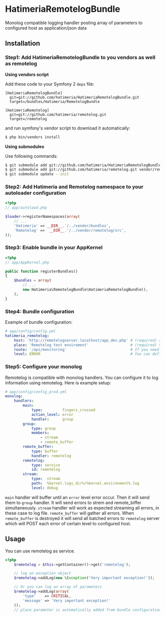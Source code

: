HatimeriaRemotelogBundle
=========================

Monolog compatible logging handler posting array of parameters to configured host as application/json data

## Installation

### Step1: Add HatimeriaRemotelogBundle to you vendors as well as remotelog

**Using vendors script**

Add these code to your Symfony 2 `deps` file:

```
[HatimeriaRemotelogBundle]
  git=git://github.com/hatimeria/HatimeriaRemotelogBundle.git
  target=/bundles/Hatimeria/RemotelogBundle

[HatimeriaRemotelog]
  git=git://github.com/hatimeria/remotelog.git
  target=/remotelog
```

and run symfony's vendor script to download it automatically:

``` bash
$ php bin/vendors install
```

**Using submodules**

Use following commands:

``` bash
$ git submodule add git://github.com/hatimeria/HatimeriaRemotelogBundle.git vendor/bundles/Hatimeria/RemotelogBundle
$ git submodule add git://github.com/hatimeria/remotelog.git vendor/remotelog
$ git submodule update --init
```

### Step2: Add Hatimeria and Remotelog namespace to your autoloader configuration

``` php
<?php
// app/autoload.php

$loader->registerNamespaces(array(
    // ...
    'Hatimeria' => __DIR__.'/../vendor/bundles',
    'Remotelog' =>  __DIR__.'/../vendor/remotelog/src',
));
```

### Step3: Enable bundle in your AppKernel

``` php
<?php
// app/AppKernel.php

public function registerBundles()
{
    $bundles = array(
        // ...
        new Hatimeria\RemotelogBundle\HatimeriaRemotelogBundle(),
    );
}
```

### Step4: Bundle configuration

Example of bundle configuration:

``` yaml
# app/config/config.yml
hatimeria_remotelog:
    host: 'http://remotelogserver.localhost/app_dev.php' # (required) remotelog application server hos
    place: 'Remotelog test enviroment'                   # (required) Some information about project to identify log
    route: '/api/monitoring'                             # If you need you can provide more spcific path (concept)
    level: ERROR                                         # You can define logging level same way as you configure your monolog handler
```

### Step5: Configure your monolog

Remotelog is compatible with monolog handlers. You can configure it to log information using remotelog. Here is example setup:

``` yaml
# app/config/config_prod.yml
monolog:
    handlers:
        main:
            type:         fingers_crossed
            action_level: error
            handler:      group
        group:
            type: group
            members:
                - stream
                - remote_buffer
        remote_buffer:
            type: buffer
            handler: remotelog
        remotelog:
            type: service
            id: remotelog
        stream:
            type:  stream
            path:  %kernel.logs_dir%/%kernel.environment%.log
            level: debug
```

`main` handler will buffer until an `error` level error occur. Then it will send them to `group` handler. It will send errors to strem and remote_biffer
simultaneously. `stream` handler will work as expected streaming all errors, in these case to log file. `remote_buffer` will gather all errors.
When `remote_buffer` is destroyed it will send all batched errors to `remotelog` server which will POST each error of certain level to configured host.

## Usage

You can use remotelog as service.

``` php
<?php
    $remotelog = $this->getContainer()->get('remotelog');

    // log an exception object
    $remotelog->addLog(new \Exception('Very important exception!'));

    // Or you can log an array of parameters
    $remotelog->addLog(array(
        'type'    => CRITICAL,
        'message' => 'Very important exception!'
    ));
    // place parameter is automatically added from bundle configuration

```
